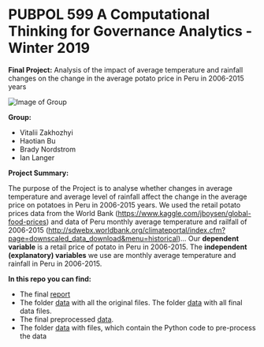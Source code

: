 # PUBPOL 599 A Computational Thinking for Governance Analytics - Winter 2019

**Final Project:** Analysis of the impact of average temperature and rainfall changes on the change in the average potato price in Peru in 2006-2015 years

![Image of Group](https://raw.githubusercontent.com/vzakhozhyi/599-A-Final-Project/master/teamPhoto.png)

**Group:**
* Vitalii Zakhozhyi
* Haotian Bu
* Brady Nordstrom
* Ian Langer

**Project Summary:**

The purpose of the Project is to analyse whether changes in average temperature and average level of rainfall affect the change in the average price on potatoes in Peru in 2006-2015 years. We used the retail potato prices data from the World Bank (https://www.kaggle.com/jboysen/global-food-prices) and data of Peru monthly average temperature and railfall of 2006-2015 (http://sdwebx.worldbank.org/climateportal/index.cfm?page=downscaled_data_download&menu=historical)... 
Our **dependent variable** is a retail price of potato in Peru in 2006-2015. The **independent (explanatory) variables** we use are monthly average temperature and rainfall in Peru in 2006-2015.

**In this repo you can find:**
* The final [report](https://htmlpreview.github.io/?https://github.com/vzakhozhyi/599-A-Final-Project/blob/master/Computational_Thinking_Final_Analytic.html)
* The folder [data](https://github.com/vzakhozhyi/599-A-Final-Project/tree/master/Data%20Original) with all the original files.
The folder [data](https://github.com/vzakhozhyi/599-A-Final-Project/tree/master/Data%20Final) with all final data files. 
* The final preprocessed [data](https://raw.githubusercontent.com/vzakhozhyi/599-A-Final-Project/master/Data%20Final/DataFinal.csv).
* The folder [data](https://github.com/vzakhozhyi/599-A-Final-Project/tree/master/Data%20Preprocessing%20Code) with files, which contain the Python code to pre-process the data 
